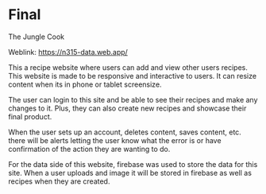 # Final
The Jungle Cook

Weblink: https://n315-data.web.app/

This a recipe website where users can add and view other users recipes. This website is made to be responsive and interactive to users. It can resize content when its in phone or tablet screensize.

The user can login to this site and be able to see their recipes and make any changes to it. Plus, they can also create new recipes and showcase their final product.

When the user sets up an account, deletes content, saves content, etc. there will be alerts letting the user know what the error is or have confirmation of the action they are wanting to do.

For the data side of this website, firebase was used to store the data for this site. When a user uploads and image it will be stored in firebase as well as recipes when they are created.
